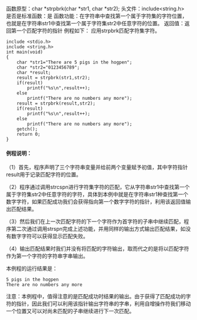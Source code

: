 函数原型：char *strpbrk(char *str1, char *str2);
头文件：include<string.h>
是否是标准函数：是
函数功能：在字符串中查找第一个属于字符集的字符位置，也就是在字符串str1中查找第一个属于字符集str2中任意字符的位置。
返回值：返回第一个匹配字符的指针
例程如下： 应用strpbrk匹配字符集字符。
```  
include <stdio.h>
include <string.h>
int main(void)
{
    char *str1="There are 5 pigs in the hogpen";
    char *str2="0123456789";
    char *result;
    result = strpbrk(str1,str2);
    if(result)
        printf("%s\n",result++);
    else
        printf("There are no numbers any more");
    result = strpbrk(result,str2);
    if(result)
        printf("%s\n",result++);
    else
        printf("There are no numbers any more");
    getch();
    return 0;
}
```

#### 例程说明：

（1）首先，程序声明了三个字符串变量并给前两个变量赋予初值，其中字符指针result用于记录匹配字符的位置。

（2）程序通过调用strcspn进行字符集字符的匹配，它从字符串str1中查找第一个属于字符集str2中任意字符的字符，具体到本例中就是在字符串str1种查找第一个数字字符，如果匹配成功我们会获得指向第一个数字字符的指针，利用该返回值输出匹配结果。

（3）然后我们在上一次匹配字符的下一个字符作为首字符的子串中继续匹配，程序第二次通过调用strspn完成上述功能，并用同样的输出方式输出匹配结果，如没有数字字符可以获得显示匹配失败。

（4）输出匹配结果时我们并没有将匹配的字符输出，取而代之的是将以匹配字符作为第一个字符的字符串字串输出。

本例程的运行结果是：
```  
5 pigs in the hogpen
There are no numbers any more
```

注意：本例程中，值得注意的是匹配成功时结果的输出。由于获得了匹配成功的字符的指针，因此我们可以利用该指针输出字符串的字串，利用自增操作符我们移动一个位置又可以对尚未匹配的子串继续进行下一次匹配。
